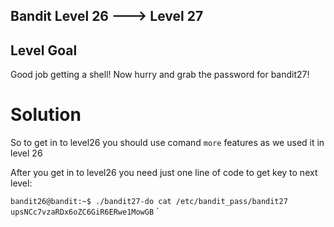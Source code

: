 ## Bandit Level 26 ---> Level 27

## Level Goal
Good job getting a shell! Now hurry and grab the password for bandit27!

# Solution
So to get in to level26 you should use comand `more` features as we used it in level 26

After you get in to level26 you need just one line of code to get key to next level:

`bandit26@bandit:~$ ./bandit27-do cat /etc/bandit_pass/bandit27`
`upsNCc7vzaRDx6oZC6GiR6ERwe1MowGB`
`
